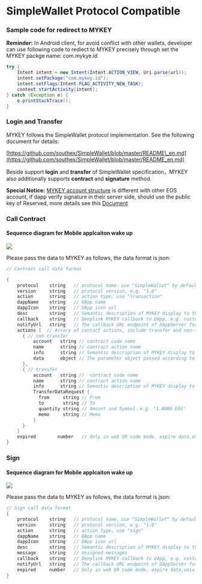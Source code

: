 # SimpleWallet Protocol Compatible

### Sample code for redirect to MYKEY

**Reminder:** In Android client, for avoid conflict with other wallets, developer can use following code to rediect to MYKEY precisely through set the MYKEY packge name: com.mykye.id

```java
try {
    Intent intent = new Intent(Intent.ACTION_VIEW, Uri.parse(url));
    intent.setPackage("com.mykey.id");
    intent.setFlags(Intent.FLAG_ACTIVITY_NEW_TASK);
    context.startActivity(intent);
} catch (Exception e) {
    e.printStackTrace();
}
```

### Login and Transfer

MYKEY follows the SimpleWallet protocol implementation. See the following document for details:

[https://github.com/southex/SimpleWallet/blob/master/README\_en.md](https://github.com/southex/SimpleWallet/blob/master/README_en.md)

Beside support **login** and **transfer** of SimpleWallet specification，MYKEY also additionally supports **contract** and **signature** method.

**Special Notice:** [MYKEY account structure]() is different with other EOS account, if dapp verify signature in their server side, should use the public key of Reserved, more details see this [Document]()

### Call Contract

#### Sequence diagram for Mobile applcaiton wake up

![](../.gitbook/assets/image%20%2811%29.png)

Please pass the data to MYKEY as follows, the data format is json:

```java
// Contract call data format

{
    protocol    string   // protocol name，use "SimpleWallet" by default
    version     string   // protocol version, e.g. "1.0"
    action      string   // action type, use "transaction"
    dappName    string   // DApp name
    dappIcon    string   // DApp icon url
    desc        string   // Semantic description of MYKEY display to the user contract call
    callback    string   // Deeplink MYKEY callback to DApp, e.g. custom://custom.com/contract
    notifyUrl   string   // The callback URL endpoint of DAppServer for receive success notification from MYKEY
    actions [  // Arrary of contact actions, include transfer and non-transfer actions
      { // non-transfer
          account   string // contract code name
          name      string // contract action name
          info      string // Semantic description of MYKEY display to the user about this action
          data      object // The parameter object passed according to the contract abi definition e.g. {key1: value1, key2: value2 }
      },
      { // transfer
          account   string //  contract code name
          name      string // contract action name
          info      string // Semantic description of MYKEY display to the user about this action
          TransferDataRequest {
            from     string // From
            to       string // To
            quantity string // Amount and Symbol，e.g. "1.0000 EOS"
            memo     string // Memo
          }
      }
    ]
    expired        number   // Only in web QR code mode, expire date,unix timestamp
}
```

### Sign

#### Sequence diagram for Mobile applcaiton wake up

![](../.gitbook/assets/image%20%2813%29.png)

Please pass the data to MYKEY as follows, the data format is json:

```java
// Sign call data format
{
    protocol    string   // protocol name，use "SimpleWallet" by default
    version     string   // protocol version, e.g. "1.0"
    action      string   // action type, use "sign"
    dappName    string   // DApp name
    dappIcon    string   // DApp icon url
    desc        string   // Semantic description of MYKEY display to the user contract call
    message     string   // Unsigned messages
    callback    string   // Deeplink MYKEY callback to DApp, e.g. custom://custom.com/contract
    notifyUrl   string   // The callback URL endpoint of DAppServer for receive success notification from MYKEY
    expired     number   // Only in web QR code mode, expire date,unix timestamp
}
```



